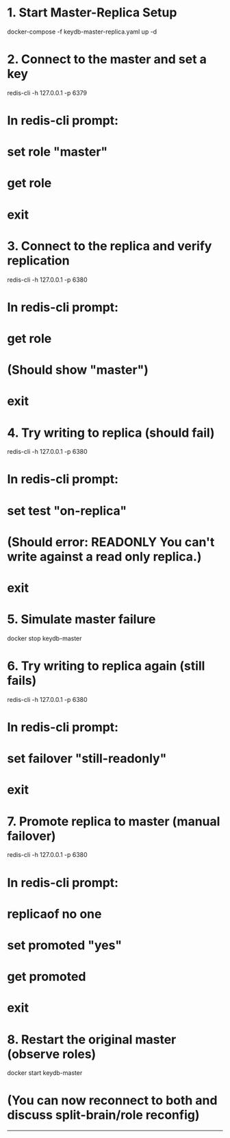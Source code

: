 # 1. Start Master-Replica Setup
docker-compose -f keydb-master-replica.yaml up -d

# 2. Connect to the master and set a key
redis-cli -h 127.0.0.1 -p 6379
# In redis-cli prompt:
# set role "master"
# get role
# exit

# 3. Connect to the replica and verify replication
redis-cli -h 127.0.0.1 -p 6380
# In redis-cli prompt:
# get role
# (Should show "master")
# exit

# 4. Try writing to replica (should fail)
redis-cli -h 127.0.0.1 -p 6380
# In redis-cli prompt:
# set test "on-replica"
# (Should error: READONLY You can't write against a read only replica.)
# exit

# 5. Simulate master failure
docker stop keydb-master

# 6. Try writing to replica again (still fails)
redis-cli -h 127.0.0.1 -p 6380
# In redis-cli prompt:
# set failover "still-readonly"
# exit

# 7. Promote replica to master (manual failover)
redis-cli -h 127.0.0.1 -p 6380
# In redis-cli prompt:
# replicaof no one
# set promoted "yes"
# get promoted
# exit

# 8. Restart the original master (observe roles)
docker start keydb-master
# (You can now reconnect to both and discuss split-brain/role reconfig)



-----------------------------